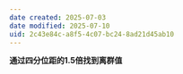 ```yaml
---
date created: 2025-07-03
date modified: 2025-07-10
uid: 2c43e84c-a8f5-4c07-bc24-8ad21d45ab10
---
```

**通过四分位距的****1.5****倍找到离群值**
